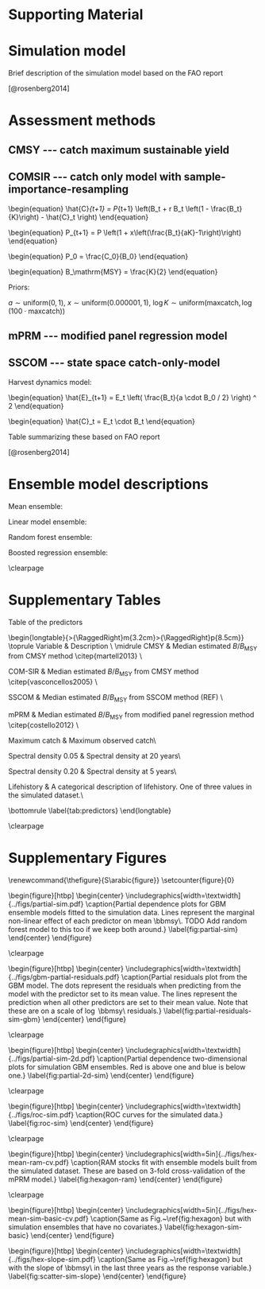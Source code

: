 # Supporting Material

# Simulation model

Brief description of the simulation model based on the FAO report

[@rosenberg2014]

# Assessment methods

## CMSY --- catch maximum sustainable yield

## COMSIR --- catch only model with sample-importance-resampling

\begin{equation}
\hat{C}_{t+1} = P_{t+1} \left(B_t + r B_t \left(1 - \frac{B_t}{K}\right) - \hat{C}_t \right)
\end{equation}

\begin{equation}
P_{t+1} = P \left(1 + x\left(\frac{B_t}{aK}-1\right)\right)
\end{equation}

\begin{equation}
P_0 = \frac{C_0}{B_0}
\end{equation}

\begin{equation}
B_\mathrm{MSY} = \frac{K}{2}
\end{equation}

Priors: 

$a \sim \mathrm{uniform}(0, 1)$, $x \sim \mathrm{uniform}(0.000001, 1)$, $\log K \sim \mathrm{uniform}(\mathrm{max catch}, \log (100 \cdot \mathrm{max catch}))$

## mPRM --- modified panel regression model

## SSCOM --- state space catch-only-model

Harvest dynamics model:

\begin{equation}
\hat{E}_{t+1} = E_t \left( \frac{B_t}{a \cdot B_0 / 2} \right) ^ 2
\end{equation}

\begin{equation}
\hat{C}_t = E_t \cdot B_t
\end{equation}

Table summarizing these based on FAO report

[@rosenberg2014]

# Ensemble model descriptions

Mean ensemble:

Linear model ensemble:

Random forest ensemble:

Boosted regression ensemble:


\clearpage

# Supplementary Tables

Table of the predictors

\begin{longtable}{>{\RaggedRight}m{3.2cm}>{\RaggedRight}p{8.5cm}}
\toprule
Variable & Description \\ 
\midrule
CMSY & Median estimated $B/B_{\mathrm{MSY}}$ from 
  CMSY method \citep{martell2013} \\ 

COM-SIR & Median estimated $B/B_{\mathrm{MSY}}$ from 
  CMSY method \citep{vasconcellos2005} \\ 

SSCOM & Median estimated $B/B_{\mathrm{MSY}}$ 
  from SSCOM method (REF) \\ 

mPRM & Median estimated $B/B_{\mathrm{MSY}}$ 
  from modified panel regression method \citep{costello2012} \\ 

Maximum catch & Maximum observed catch\\

Spectral density 0.05 & Spectral density at 20 years\\

Spectral density 0.20 & Spectral density at 5 years\\

Lifehistory & A categorical description of lifehistory. 
  One of three values in the simulated dataset.\\

\bottomrule
\label{tab:predictors}
\end{longtable}

\clearpage

# Supplementary Figures

\renewcommand{\thefigure}{S\arabic{figure}}
\setcounter{figure}{0}

\begin{figure}[htbp]
\begin{center}
\includegraphics[width=\textwidth]{../figs/partial-sim.pdf}
\caption{Partial dependence plots for GBM ensemble models fitted to the
simulation data. Lines represent the marginal non-linear effect of each
predictor on mean \bbmsy\\. TODO Add random forest model to this too if we keep
both around.}
\label{fig:partial-sim}
\end{center}
\end{figure}

\clearpage

\begin{figure}[htbp]
\begin{center}
\includegraphics[width=\textwidth]{../figs/gbm-partial-residuals.pdf}
\caption{Partial residuals plot from the GBM model. The dots represent the residuals when predicting from the model with the predictor set to its mean value. The lines represent the prediction when all other predictors are set to their mean value. Note that these are on a scale of $\log$ \bbmsy\\ residuals.}
\label{fig:partial-residuals-sim-gbm}
\end{center}
\end{figure}

\clearpage

\begin{figure}[htbp]
\begin{center}
\includegraphics[width=\textwidth]{../figs/partial-sim-2d.pdf}
\caption{Partial dependence two-dimensional plots for simulation GBM ensembles. Red is above one and blue is below one.}
\label{fig:partial-2d-sim}
\end{center}
\end{figure}

\clearpage

\begin{figure}[htbp]
\begin{center}
\includegraphics[width=\textwidth]{../figs/roc-sim.pdf}
\caption{ROC curves for the simulated data.}
\label{fig:roc-sim}
\end{center}
\end{figure}

\clearpage

\begin{figure}[htbp]
\begin{center}
\includegraphics[width=5in]{../figs/hex-mean-ram-cv.pdf}
\caption{RAM stocks fit with ensemble models built from the simulated dataset. These are based on 3-fold cross-validation of the mPRM model.}
\label{fig:hexagon-ram}
\end{center}
\end{figure}

\clearpage

\begin{figure}[htbp]
\begin{center}
\includegraphics[width=5in]{../figs/hex-mean-sim-basic-cv.pdf}
\caption{Same as Fig.~\ref{fig:hexagon} but with simulation ensembles that have no covariates.}
\label{fig:hexagon-sim-basic}
\end{center}
\end{figure}

\begin{figure}[htbp]
\begin{center}
\includegraphics[width=\textwidth]{../figs/hex-slope-sim.pdf}
\caption{Same as Fig.~\ref{fig:hexagon} but with the slope of \bbmsy\\ in
the last three years as the response variable.}
\label{fig:scatter-sim-slope}
\end{center}
\end{figure}
